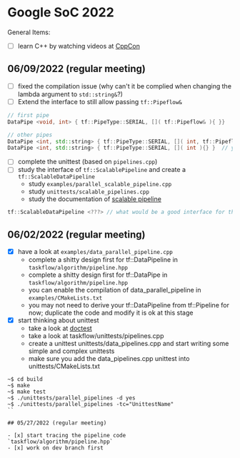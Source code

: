 # Google SoC 2022 

General Items:
  + [ ] learn C++ by watching videos at [CppCon](https://www.youtube.com/user/CppCon/playlists) 

## 06/09/2022 (regular meeting)

- [ ] fixed the compilation issue (why can't it be complied when changing the lambda argument to `std::string&`?)
- [ ] Extend the interface to still allow passing `tf::Pipeflow&`

```cpp
// first pipe
DataPipe <void, int> { tf::PipeType::SERIAL, []( tf::Pipeflow& ){ }}

// other pipes
DataPipe <int, std::string> { tf::PipeType::SERIAL, []( int, tf::Pipeflow& pf ){} } 
DataPipe <int, std::string> { tf::PipeType::SERIAL, []( int ){} }  // your current unittest
```

- [ ] complete the unittest (based on `pipelines.cpp`)
- [ ] study the interface of `tf::ScalablePipeline` and create a `tf::ScalableDataPipeline`
  + study `examples/parallel_scalable_pipeline.cpp`
  + study `unittests/scalable_pipelines.cpp`
  + study the documentation of [scalable pipeline](https://taskflow.github.io/taskflow/ParallelScalablePipeline.html)

```cpp
tf::ScalableDataPipeline <???> // what would be a good interface for this!?
```

## 06/02/2022 (regular meeting)

- [x] have a look at `examples/data_parallel_pipeline.cpp` 
  + complete a shitty design first for tf::DataPipeline in `taskflow/algorithm/pipeline.hpp`
  + complete a shitty design first for tf::DataPipe in `taskflow/algorithm/pipeline.hpp`
  + you can enable the compilation of data_parallel_pipeline in `examples/CMakeLists.txt`
  + you may not need to derive your tf::DataPipeline from tf::Pipeline for now; duplicate the code and modify it is ok at this stage
- [x] start thinking about unittest 
  + take a look at [doctest](https://github.com/doctest/doctest)
  + take a look at taskflow/unittests/pipelines.cpp
  + create a unittest unittests/data_pipelines.cpp and start writing some simple and complex unittests
  + make sure you add the data_pipelines.cpp unittest into unittests/CMakeLists.txt

```
~$ cd build
~$ make
~$ make test
~$ ./unittests/parallel_pipelines -d yes
~$ ./unittests/parallel_pipelines -tc="UnittestName"
``

## 05/27/2022 (regular meeting)

- [x] start tracing the pipeline code `taskflow/algorithm/pipeline.hpp`
- [x] work on dev branch first
